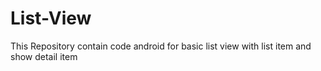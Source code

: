 # List-View
This Repository contain code android for basic list view with list item and show detail item
